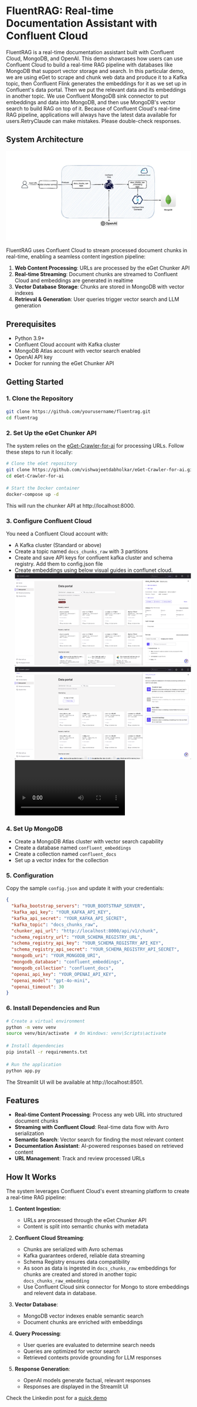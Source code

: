 # FluentRAG: Real-time Documentation Assistant with Confluent Cloud

FluentRAG is a real-time documentation assistant built with Confluent Cloud, MongoDB, and OpenAI.
This demo showcases how users can use Confluent Cloud to build a real-time RAG pipeline with databases like MongoDB that support vector storage and search. In this particular demo, we are using eGet to scrape and chunk web data and produce it to a Kafka topic, then Confluent Flink generates the embeddings for it as we set up in Confluent's data portal. Then we put the relevant data and its embeddings in another topic. We use Confluent MongoDB sink connector to put embeddings and data into MongoDB, and then use MongoDB's vector search to build RAG on top of it. Because of Confluent Cloud's real-time RAG pipeline, applications will always have the latest data available for users.RetryClaude can make mistakes. Please double-check responses.

## System Architecture

![FluentRAG Architecture](<resources/FluentRAG Diagram.jpg>)

FluentRAG uses Confluent Cloud to stream processed document chunks in real-time, enabling a seamless content ingestion pipeline:

1. **Web Content Processing**: URLs are processed by the eGet Chunker API
2. **Real-time Streaming**: Document chunks are streamed to Confluent Cloud and embeddings are generated in realtime
3. **Vector Database Storage**: Chunks are stored in MongoDB with vector indexes
4. **Retrieval & Generation**: User queries trigger vector search and LLM generation

## Prerequisites

- Python 3.9+
- Confluent Cloud account with Kafka cluster
- MongoDB Atlas account with vector search enabled
- OpenAI API key
- Docker for running the eGet Chunker API

## Getting Started

### 1. Clone the Repository

```bash
git clone https://github.com/yourusername/fluentrag.git
cd fluentrag
```

### 2. Set Up the eGet Chunker API

The system relies on the [eGet-Crawler-for-ai](https://github.com/vishwajeetdabholkar/eGet-Crawler-for-ai) for processing URLs. Follow these steps to run it locally:

```bash
# Clone the eGet repository
git clone https://github.com/vishwajeetdabholkar/eGet-Crawler-for-ai.git
cd eGet-Crawler-for-ai

# Start the Docker container
docker-compose up -d
```

This will run the chunker API at http://localhost:8000.

### 3. Configure Confluent Cloud

You need a Confluent Cloud account with:
- A Kafka cluster (Standard or above)
- Create a topic named `docs_chunks_raw` with 3 partitions
- Create and save API keys for confluent kafka cluster and schema registry. Add them to config.json file
- Create embeddings using below visual guides in conflunet cloud.
![Step 2](resources/image.png)
![Step 3](resources/image-1.png)
<video controls src="resources/conflunet_embeddings.mp4" title="Step 4"></video>

### 4. Set Up MongoDB

- Create a MongoDB Atlas cluster with vector search capability
- Create a database named `confluent_embeddings`
- Create a collection named `confluent_docs`
- Set up a vector index for the collection

### 5. Configuration

Copy the sample `config.json` and update it with your credentials:

```json
{
  "kafka_bootstrap_servers": "YOUR_BOOTSTRAP_SERVER",
  "kafka_api_key": "YOUR_KAFKA_API_KEY",
  "kafka_api_secret": "YOUR_KAFKA_API_SECRET",
  "kafka_topic": "docs_chunks_raw",
  "chunker_api_url": "http://localhost:8000/api/v1/chunk",
  "schema_registry_url": "YOUR_SCHEMA_REGISTRY_URL",
  "schema_registry_api_key": "YOUR_SCHEMA_REGISTRY_API_KEY",
  "schema_registry_api_secret": "YOUR_SCHEMA_REGISTRY_API_SECRET",
  "mongodb_uri": "YOUR_MONGODB_URI",
  "mongodb_database": "confluent_embeddings",
  "mongodb_collection": "confluent_docs",
  "openai_api_key": "YOUR_OPENAI_API_KEY",
  "openai_model": "gpt-4o-mini",
  "openai_timeout": 30
}
```

### 6. Install Dependencies and Run

```bash
# Create a virtual environment
python -m venv venv
source venv/bin/activate  # On Windows: venv\Scripts\activate

# Install dependencies
pip install -r requirements.txt

# Run the application
python app.py
```

The Streamlit UI will be available at http://localhost:8501.

## Features

- **Real-time Content Processing**: Process any web URL into structured document chunks
- **Streaming with Confluent Cloud**: Real-time data flow with Avro serialization
- **Semantic Search**: Vector search for finding the most relevant content
- **Documentation Assistant**: AI-powered responses based on retrieved content
- **URL Management**: Track and review processed URLs

## How It Works

The system leverages Confluent Cloud's event streaming platform to create a real-time RAG pipeline:

1. **Content Ingestion**:
   - URLs are processed through the eGet Chunker API
   - Content is split into semantic chunks with metadata

2. **Confluent Cloud Streaming**:
   - Chunks are serialized with Avro schemas
   - Kafka guarantees ordered, reliable data streaming
   - Schema Registry ensures data compatibility
   - As soon as data is ingested in `docs_chunks_raw` embeddings for chunks are created and stored in another topic `docs_chunks_raw_embedding`
   - Use Confluent Cloud sink connector for Mongo to store embeddings and relevent data in database.

3. **Vector Database**:
   - MongoDB vector indexes enable semantic search
   - Document chunks are enriched with embeddings

4. **Query Processing**:
   - User queries are evaluated to determine search needs
   - Queries are optimized for vector search
   - Retrieved contexts provide grounding for LLM responses

5. **Response Generation**:
   - OpenAI models generate factual, relevant responses
   - Responses are displayed in the Streamlit UI
  


Check the Linkedin post for a [quick demo](https://www.linkedin.com/posts/vishwajeetdabholkar_realtime-rag-kafka-activity-7300389340679933952-JUDy?utm_source=share&utm_medium=member_desktop&rcm=ACoAABxsm4oBtJCYOJB9BKISaNj92UD-a7MOGcw)

